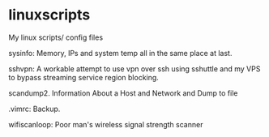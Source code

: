 # linuxscripts
 My linux scripts/ config files

sysinfo: Memory, IPs and system temp all in the same place at last.

sshvpn: A workable attempt to use vpn over ssh using sshuttle and my VPS to bypass streaming service region blocking. 

scandump2. Information About a Host and Network and Dump to file

.vimrc: Backup.

wifiscanloop: Poor man's wireless signal strength scanner
